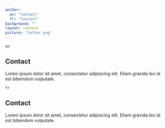 ```yaml
---
anchor:
  en: "Contact"
  fr: "Contact"
background: ""
layout: contact
picture: "letter.png"
---
```

`en`

## Contact

Lorem ipsum dolor sit amet, consectetur adipiscing elit. Etiam gravida leo id est bibendum vulputate.

`fr`

## Contact

Lorem ipsum dolor sit amet, consectetur adipiscing elit. Etiam gravida leo id est bibendum vulputate.
